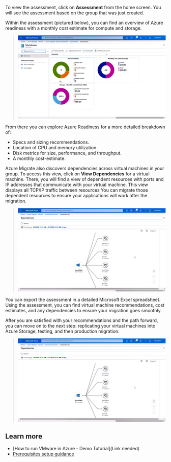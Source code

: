 To view the assessment, click on **Assessment** from the home screen. You will see the assessment based on the group that was just created.

Within the assessment (pictured below), you can find an overview of Azure readiness with a monthly cost estimate for compute and storage.

>![Screenshot 8](../media/screenshot-8.png)

From there you can explore Azure Readiness for a more detailed breakdown of:
- Specs and sizing recommendations.
- Location of CPU and memory utilization.
- Disk metrics for size, performance, and throughput.
- A monthly cost-estimate.

Azure Migrate also discovers dependencies across virtual machines in your group. To access this view, click on **View Dependencies** for a virtual machine. There, you will find a view of dependent resources with ports and IP addresses that communicate with your virtual machine. This view displays all TCP/IP traffic between resources You can migrate those dependent resources to ensure your applications will work after the migration.

>![Screenshot 9](../media/screenshot-9.png)

You can export the assessment in a detailed Microsoft Excel spreadsheet. Using the assessment, you can find virtual machine recommendations, cost estimates, and any dependencies to ensure your migration goes smoothly.

After you are satisfied with your recommendations and the path forward, you can move on to the next step: replicating your virtual machines into Azure Storage, testing, and then production migration.

>![Screenshot 10](../media/screenshot-10.png)

## Learn more
 - [How to run VMware in Azure - Demo Tutorial](Link needed)
 - [Prerequisites setup guidance](https://docs.microsoft.com/azure/migrate/tutorial-prepare-vmware#prepare-azure)